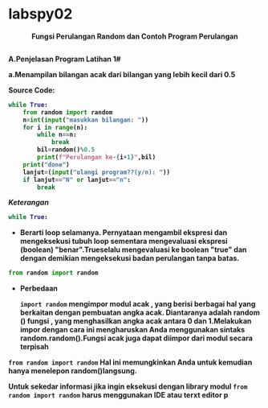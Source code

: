 # labspy02
<p align="center">
<b>Fungsi Perulangan Random dan Contoh Program Perulangan</b>
</p>
<p>

<p align="center">
<img src=""/>
<p align="center">
</p>

<b>A.</b><b>Penjelasan Program Latihan 1#</b><p>
<b>a.</b><b>Menampilan bilangan acak dari bilangan yang lebih kecil dari 0.5<p>
<b>Source Code:</b></p>

```python
while True:
    from random import random
    n=int(input("masukkan bilangan: "))
    for i in range(n):
        while n==n:
            break
        bil=random()%0.5
        print(f"Perulangan ke-{i+1}",bil)
    print("done")
    lanjut=(input("ulangi program??(y/n): "))
    if lanjut=="N" or lanjut=="n":
        break
```

<i>Keterangan</i></p>

```python
while True:
```
- Berarti loop selamanya. Pernyataan mengambil ekspresi dan mengeksekusi tubuh loop sementara mengevaluasi ekspresi (boolean) "benar".Trueselalu mengevaluasi ke boolean "true" dan dengan demikian mengeksekusi badan perulangan tanpa batas.<p>

```python
from random import random
```

- Perbedaan<p>
```import random```
mengimpor modul acak , yang berisi berbagai hal yang berkaitan dengan pembuatan angka acak. Diantaranya adalah random () fungsi , yang menghasilkan angka acak antara 0 dan 1.Melakukan impor dengan cara ini mengharuskan Anda menggunakan sintaks random.random().Fungsi acak juga dapat diimpor dari modul secara terpisah<p>

```from random import random```
Hal ini memungkinkan Anda untuk kemudian hanya menelepon random()langsung.<p>

Untuk sekedar informasi jika ingin eksekusi dengan library modul ```from random import random``` harus menggunakan IDE atau terxt editor p
